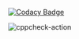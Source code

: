 
[![Codacy Badge](https://api.codacy.com/project/badge/Grade/4ba85089e0c74fe8b4c3c3e429e45459)](https://app.codacy.com/manual/ysushank/Time_To_Code?utm_source=github.com&utm_medium=referral&utm_content=stepin105104/Time_To_Code&utm_campaign=Badge_Grade_Dashboard)

![cppcheck-action](https://github.com/stepin105104/Time_To_Code/workflows/cppcheck-action/badge.svg?branch=master)

